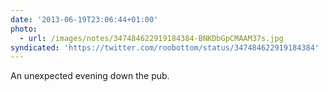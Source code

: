 ```yaml
---
date: '2013-06-19T23:06:44+01:00'
photo:
  - url: /images/notes/347484622919184384-BNKDbGpCMAAM37s.jpg
syndicated: 'https://twitter.com/roobottom/status/347484622919184384'
---
```

An unexpected evening down the pub. 
